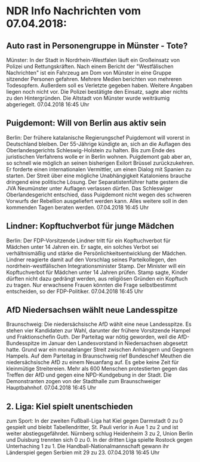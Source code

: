 # NDR Info Nachrichten vom 07.04.2018:


## Auto rast in Personengruppe in Münster - Tote?
Münster: In der Stadt in Nordrhein-Westfalen läuft ein Großeinsatz von Polizei und Rettungskräften. Nach einem Bericht der "Westfälischen Nachrichten" ist ein Fahrzeug am Dom von Münster in eine Gruppe sitzender Personen gefahren. Mehrere Medien berichten von mehreren Todesopfern. Außerdem soll es Verletzte gegeben haben. Weitere Angaben liegen noch nicht vor. Die Polizei bestätigte den Einsatz, sagte aber nichts zu den Hintergründen. Die Altstadt von Münster wurde weiträumig abgeriegelt. 07.04.2018 16:45 Uhr 

## Puigdemont: Will von Berlin aus aktiv sein
Berlin: Der frühere katalanische Regierungschef Puigdemont will vorerst in Deutschland bleiben. Der 55-Jährige kündigte an, sich an die Auflagen des Oberlandesgerichts Schleswig-Holstein zu halten. Bis zum Ende des juristischen Verfahrens wolle er in Berlin wohnen. Puigdemont gab aber an, so schnell wie möglich an seinen bisherigen Exilort Brüssel zurückzukehren. Er forderte einen internationalen Vermittler, um einen Dialog mit Spanien zu starten. Der Streit über eine mögliche Unabhängigkeit Kataloniens brauche dringend eine politische Lösung. Der Separatistenführer hatte gestern die JVA Neumünster unter Auflagen verlassen dürfen. Das Schleswiger Oberlandesgericht entschied, dass Puigdemont nicht wegen des schweren Vorwurfs der Rebellion ausgeliefert werden kann. Alles weitere soll in den kommenden Tagen beraten werden. 07.04.2018 16:45 Uhr 

## Lindner: Kopftuchverbot für junge Mädchen
Berlin: Der FDP-Vorsitzende Lindner tritt für ein Kopftuchverbot für Mädchen unter 14 Jahren ein. Er sagte, ein solches Verbot sei verhältnismäßig und stärke die Persönlichkeitsentwicklung der Mädchen. Lindner reagierte damit auf den Vorschlag seines Parteikollegen, den nordrhein-westfälischen Integrationsminister Stamp. Der Minister will ein Kopftuchverbot für Mädchen unter 14 Jahren prüfen. Stamp sagte, Kinder dürften nicht dazu gedrängt werden, aus religiösen Gründen ein Kopftuch zu tragen. Nur erwachsene Frauen könnten die Frage selbstbestimmt entscheiden, so der FDP-Politiker. 07.04.2018 16:45 Uhr 

## AfD Niedersachsen wählt neue Landesspitze
Braunschweig:	Die niedersächsische AfD wählt eine neue Landesspitze. Es stehen vier Kandidaten zur Wahl, darunter der frühere Vorsitzende Hampel und Fraktionschefin Guth. Der Parteitag war nötig geworden, weil die AfD-Bundesspitze im Januar den Landesvorstand in Niedersachsen abgesetzt hatte. Grund war ein monatelanger Streit zwischen Anhängern und Gegnern Hampels. Auf dem Parteitag in Braunschweig rief Bundeschef Meuthen die niedersächsische AfD zu einem Neuanfang auf. Es gebe keine Zeit für kleinmütige Streitereien. Mehr als 600 Menschen protestierten gegen das Treffen der AfD und gegen eine NPD-Kundgebung in der Stadt. Die Demonstranten zogen von der Stadthalle zum Braunschweiger Hauptbahnhof. 07.04.2018 16:45 Uhr 

## 2. Liga: Kiel spielt unentschieden
zum Sport: In der zweiten Fußball-Liga hat Kiel gegen Darmstadt 0 zu 0 gespielt und bleibt Tabellendritter, St. Pauli verlor in Aue 1 zu 2 und ist weiter abstiegsgefährdet. Nürnberg schlug Heidenheim 3 zu 2, Union Berlin und Duisburg trennten sich 0 zu 0. In der dritten Liga spielte Rostock gegen Unterhaching 1 zu 1. Die Handball-Nationalmannschaft gewann ihr Länderspiel gegen Serbien mit 29 zu 23. 07.04.2018 16:45 Uhr 
